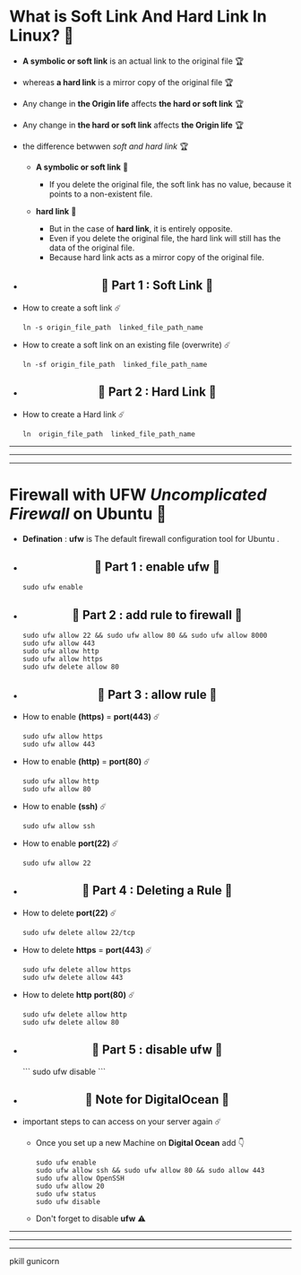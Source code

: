 # What is Soft Link And Hard Link In Linux? 🔭
 
 - **A symbolic or soft link** is an actual link to the original file 🏆
 - whereas **a hard link** is a mirror copy of the original file 🏆 
 - Any change in **the Origin life** affects **the hard or soft link** 🏆
 - Any change in **the hard or soft link** affects **the Origin life** 🏆
 
 - the difference betwwen *soft and hard link* 🏆

   - **A symbolic or soft link** 🔦
      - If you delete the original file, the soft link has no value, because it points to a non-existent file.
   
   - **hard link** 🔦
      - But in the case of **hard link**, it is entirely opposite. 
      - Even if you delete the original file, the hard link will still has the data of the original file.
      - Because hard link acts as a mirror copy of the original file.

 - <H2 align="center"> 🔦 Part 1 : Soft Link 🔦 </H2> 
 
 - How to create a soft link ☄️ 
   ```
   ln -s origin_file_path  linked_file_path_name
   ```  
 - How to create a soft link on an existing file (overwrite) ☄️
   ```
   ln -sf origin_file_path  linked_file_path_name
   ```  
 - <H2 align="center"> 🔦 Part 2 : Hard Link 🔦 </H2> 
 
 - How to create a Hard link ☄️  
   ```
   ln  origin_file_path  linked_file_path_name
   ```
-------------
-------------
-------------

# Firewall with **UFW** *Uncomplicated Firewall* on Ubuntu 🔭

   - **Defination** : **ufw** is The default firewall configuration tool for Ubuntu .

   - <H2 align="center"> 🔦 Part 1 : enable ufw 🔦 </H2>  
     
     ```
     sudo ufw enable
     ```
    
   - <H2 align="center"> 🔦 Part 2 : add rule to firewall 🔦 </H2>   

     ```
     sudo ufw allow 22 && sudo ufw allow 80 && sudo ufw allow 8000
     sudo ufw allow 443
     sudo ufw allow http
     sudo ufw allow https
     sudo ufw delete allow 80
     ```

   - <H2 align="center"> 🔦 Part 3 : allow rule  🔦 </H2>  

   - How to enable **(https)** = **port(443)**  ☄️
     ```
     sudo ufw allow https
     sudo ufw allow 443
     ``` 
   - How to enable **(http)** = **port(80)**  ☄️
     ```
     sudo ufw allow http
     sudo ufw allow 80
     ```   
   - How to enable **(ssh)**  ☄️
     ```
     sudo ufw allow ssh
     ```  
   - How to enable **port(22)**  ☄️
     ```
     sudo ufw allow 22
     ```  
   -  <H2 align="center"> 🔦 Part 4 : Deleting a Rule 🔦 </H2>       
        
   - How to delete **port(22)** ☄️
     ```
     sudo ufw delete allow 22/tcp
     ``` 
   - How to delete **https** = **port(443)** ☄️
     ```
     sudo ufw delete allow https
     sudo ufw delete allow 443

     ```      
   - How to delete **http** **port(80)** ☄️
     ```
     sudo ufw delete allow http
     sudo ufw delete allow 80
     ``` 
   -  <H2 align="center"> 🔦 Part 5 : disable ufw  🔦 </H2>
      ```
      sudo ufw disable
      ```    
   -  <H2 align="center"> 🔦 Note for DigitalOcean 🔦 </H2>

   - important steps to can access on your server again ☄️

      -  Once you set up a new Machine on **Digital Ocean** add 👇 
         ```
         sudo ufw enable 
         sudo ufw allow ssh && sudo ufw allow 80 && sudo allow 443
         sudo ufw allow OpenSSH
         sudo ufw allow 20
         sudo ufw status
         sudo ufw disable
         ```  
      - Don't forget to disable **ufw**  ⚠️
   
--------------
--------------
--------------
pkill gunicorn




